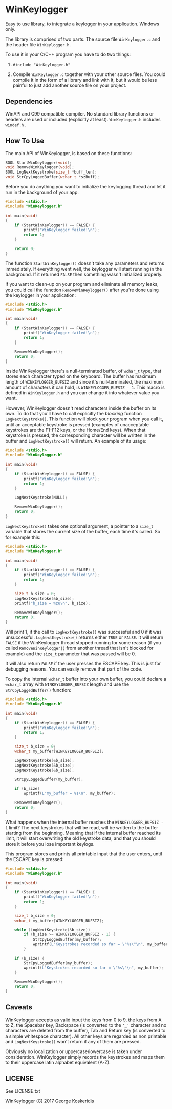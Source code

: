 # WinKeylogger

Easy to use library, to integrate a keylogger in your application. Windows only.

The library is comprised of two parts. The source file `WinKeylogger.c` and the header file `WinKeylogger.h`.

To use it in your C/C++ program you have to do two things:

1) ```#include "WinKeylogger.h"```

2) Compile `WinKeylogger.c` together with your other source files. You could compile it in the form of a library and link with it, but it would be less painful to just add another source file on your project.

## Dependencies

WinAPI and C99 compatible compiler. No standard library functions or headers are used or included (explicitly at least). `WinKeylogger.h` includes `windef.h` .

## How To Use

The main API of WinKeylogger, is based on these functions:

~~~~C
BOOL StartWinKeylogger(void);
void RemoveWinKeylogger(void);
BOOL LogNextKeystroke(size_t *buff_len);
void StrCpyLoggedBuffer(wchar_t *szBuff);
~~~~

Before you do anything you want to initialize the keylogging thread and let it run in the background of your app.

~~~~c
#include <stdio.h>
#include "WinKeylogger.h"

int main(void)
{
	if (StartWinKeylogger() == FALSE) {
		printf("WinKeylogger failed!\n");
		return 1;
	}

	return 0;
}
~~~~

The function `StartWinKeylogger()` doesn't take any parameters and returns immediately. If everything went well, the keylogger will start running in the background. If it returned `FALSE` then something wasn't initialized properly.

If you want to clean-up on your program and eliminate all memory leaks, you could call the function `RemoveWinKeylogger()` after you're done using the keylogger in your application:

~~~~c
#include <stdio.h>
#include "WinKeylogger.h"

int main(void)
{
	if (StartWinKeylogger() == FALSE) {
		printf("WinKeylogger failed!\n");
		return 1;
	}

	RemoveWinKeylogger();
	return 0;
}
~~~~

Inside WinKeylogger there's a null-terminated buffer, of `wchar_t` type, that stores each character typed on the keyboard. The buffer has maximum length of `WINKEYLOGGER_BUFSIZ` and since it's null-terminated, the maximum amount  of characters it can hold, is `WINKEYLOGGER_BUFSIZ - 1`. This macro is defined in `WinKeylogger.h` and you can change it into whatever value you want.

However, WinKeylogger doesn't read characters inside the buffer on its own. To do that you'll have to call explicitly the *blocking* function `LogNextKeystroke()`. This function will block your program when you call it, until an acceptable keystroke is pressed (examples of unacceptable keystrokes are the F1-F12 keys, or the Home/End keys). When that keystroke is pressed, the corresponding character will be written in the buffer and `LogNextKeystroke()` will return. An example of its usage:

```c
#include <stdio.h>
#include "WinKeylogger.h"

int main(void)
{
	if (StartWinKeylogger() == FALSE) {
		printf("WinKeylogger failed!\n");
		return 1;
	}

	LogNextKeystroke(NULL);

	RemoveWinKeylogger();
	return 0;
}
```

`LogNextKeystroke()` takes one optional argument, a pointer to a `size_t` variable that stores the current size of the buffer, each time it's called. So for example this:

~~~~c
#include <stdio.h>
#include "WinKeylogger.h"

int main(void)
{
	if (StartWinKeylogger() == FALSE) {
		printf("WinKeylogger failed!\n");
		return 1;
	}

	size_t b_size = 0;
	LogNextKeystroke(&b_size);
	printf("b_size = %zu\n", b_size);

	RemoveWinKeylogger();
	return 0;
}
~~~~

Will print 1, if the call to `LogNextKeystroke()` was successful and 0 if it was unsuccessful. `LogNextKeystroke()` returns either `TRUE` or `FALSE`. It will return `FALSE` if the WinKeylogger thread stopped running for some reason (if you called `RemoveWinKeylogger()` from another thread that isn't blocked for example) and the `size_t` parameter that was passed will be 0.

It will also return `FALSE` if the user presses the ESCAPE key. This is just for debugging reasons. You can easily remove that part of the code.

To copy the internal `wchar_t` buffer into your own buffer, you could declare a `wchar_t` array with `WINKEYLOGGER_BUFSIZ` length and use the `StrCpyLoggedBuffer()` function:

~~~~c
#include <stdio.h>
#include "WinKeylogger.h"

int main(void)
{
	if (StartWinKeylogger() == FALSE) {
		printf("WinKeylogger failed!\n");
		return 1;
	}

	size_t b_size = 0;
	wchar_t my_buffer[WINKEYLOGGER_BUFSIZ];

	LogNextKeystroke(&b_size);
	LogNextKeystroke(&b_size);
	LogNextKeystroke(&b_size);

	StrCpyLoggedBuffer(my_buffer);

	if (b_size)
		wprintf(L"my_buffer = %s\n", my_buffer);

	RemoveWinKeylogger();
	return 0;
}
~~~~

What happens when the internal buffer reaches the `WINKEYLOGGER_BUFSIZ - 1` limit? The next keystrokes that will be read, will be written to the buffer starting from the beginning. Meaning that if the internal buffer reached its limit, it will start overwriting the old keystroke data, and that you should store it before you lose important keylogs.

This program stores and prints all printable input that the user enters, until the ESCAPE key is pressed:

~~~~c
#include <stdio.h>
#include "WinKeylogger.h"

int main(void)
{
	if (StartWinKeylogger() == FALSE) {
		printf("WinKeylogger failed!\n");
		return 1;
	}

	size_t b_size = 0;
	wchar_t my_buffer[WINKEYLOGGER_BUFSIZ];

	while (LogNextKeystroke(&b_size))
		if (b_size >= WINKEYLOGGER_BUFSIZ - 1) {
			StrCpyLoggedBuffer(my_buffer);
        	wprintf(L"Keystrokes recorded so far = \"%s\"\n", my_buffer);
		}

	if (b_size) {
		StrCpyLoggedBuffer(my_buffer);
		wprintf(L"Keystrokes recorded so far = \"%s\"\n", my_buffer);
	}

	RemoveWinKeylogger();
	return 0;
}
~~~~



## Caveats

WinKeylogger accepts as valid input the keys from 0 to 9, the keys from A to Z, the Spacebar key, Backspace (is converted to the `'_'` character and no characters are deleted from the buffer), Tab and Return key (is converted to a simple whitespace character). All other keys are regarded as non printable and `LogNextKeystroke()` won't return if any of them are pressed.

Obviously no localization or uppercase/lowercase is taken under consideration. WinKeylogger simply records the keystrokes and maps them to their uppercase latin alphabet equivalent (A-Z).

## LICENSE

See LICENSE.txt

WinKeylogger (C) 2017 George Koskeridis